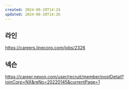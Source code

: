 ```yaml
---
created: 2024-08-28T14:24
updated: 2024-08-28T14:26
---
```

## 라인
https://careers.linecorp.com/jobs/2326

## 넥슨
https://career.nexon.com/user/recruit/member/postDetail?joinCorp=NX&reNo=20220145&currentPage=1